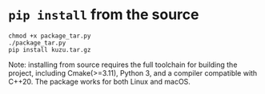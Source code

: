 # `pip install` from the source
```
chmod +x package_tar.py
./package_tar.py
pip install kuzu.tar.gz    
```

Note: installing from source requires the full toolchain for building the project, including Cmake(>=3.11), Python 3, and a compiler compatible with C++20. The package works for both Linux and macOS.
